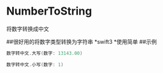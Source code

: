 # NumberToString
将数字转换成中文

##很好用的将数字类型转换为字符串
*swift3
*使用简单
##示例
```swift
数字转中文.大写(数字: 13143.00)
        
数字转中文.小写(数字: 1)


```
